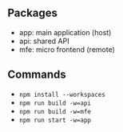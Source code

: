 ## Packages
* app: main application (host)
* api: shared API
* mfe: micro frontend (remote)

## Commands

* `npm install --workspaces`
* `npm run build -w=api`
* `npm run build -w=mfe`
* `npm run start -w=app`